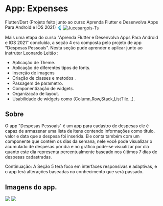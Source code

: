 # App: Expenses

 Flutter/Dart (Projeto feito junto ao curso  Aprenda Flutter e Desenvolva Apps Para Android e IOS 2021)
  <img align="center" alt="Jucesargois-kotlin" width="15" src="https://github.com/devicons/devicon/blob/master/icons/flutter/flutter-original.svg">
  <img align="center" alt="Jucesargois-Ts" width="15" src="https://img.icons8.com/color/48/000000/dart.png">
  
Mais uma etapa do curso "Aprenda Flutter e Desenvolva Apps Para Android e IOS 2021" concluída, a seção 4 era composta pelo projeto de app "Despesas Pessoais". Nesta seção pude aprender e aplicar junto ao instrutor Leonardo Leitão :

- Aplicação de Theme.
- Aplicação de diferentes tipos de fonts.
- Inserção de imagens
- Criação de classes e metodos .
- Passagem de parametro.
- Componentização de widgets.
- Organização de layout.
- Usabilidade de widgets como (Column,Row,Stack,ListTile...).



## Sobre
O app "Despesas Pessoais" é um app para cadastro de despesas ele é capaz de armazenar uma lista de itens contendo informações como título, valor e data que a despesa foi inserida. Ele conta também com um componente que contém os dias da semana, nele você pode visualizar o acumulado de despesas por dia e no gráfico pode-se visualizar por dia quanto este dia representa percentualmente baseado nos últimos 7 dias de despesas cadastradas.

Continuação:
A Seção 5 terá foco em interfaces responsivas e adaptivas, e o app terá alterações baseadas no conhecimento que será passado.





## Imagens do app.

<img src="https://user-images.githubusercontent.com/69982713/154159908-3b70b198-3fb3-4163-b4f0-f15be33fb046.png" width="250" />
<img src="https://user-images.githubusercontent.com/69982713/154159944-090b5326-35ff-48ca-8ebb-a210d73cab45.png" width="250" />




